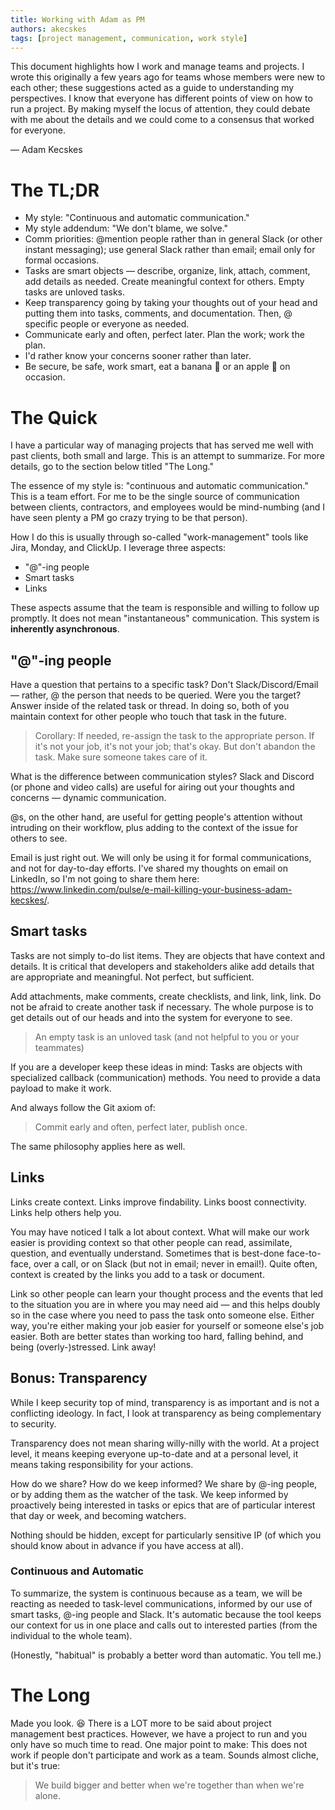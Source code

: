 ```yaml
---
title: Working with Adam as PM
authors: akecskes
tags: [project management, communication, work style]
---
```

This document highlights how I work and manage teams and projects. I wrote this originally a few years ago for teams whose members were new to each other; these suggestions acted as a guide to understanding my perspectives. I know that everyone has different points of view on how to run a project. By making myself the locus of attention, they could debate with me about the details and we could come to a consensus that worked for everyone.

&mdash; Adam Kecskes

# The TL;DR

- My style: "Continuous and automatic communication."
- My style addendum: "We don't blame, we solve."
- Comm priorities: @mention people rather than in general Slack (or other instant messaging); use general Slack rather than email; email only for formal occasions.
- Tasks are smart objects — describe, organize, link, attach, comment, add details as needed. Create meaningful context for others. Empty tasks are unloved tasks.
- Keep transparency going by taking your thoughts out of your head and putting them into tasks, comments, and documentation. Then, @ specific people or everyone as needed.
- Communicate early and often, perfect later. Plan the work; work the plan.
- I'd rather know your concerns sooner rather than later.
- Be secure, be safe, work smart, eat a banana 🍌 or an apple 🍏 on occasion.

<!--truncate-->

# The Quick

I have a particular way of managing projects that has served me well with past clients, both small and large. This is an attempt to summarize. For more details, go to the section below titled "The Long."

The essence of my style is: "continuous and automatic communication." This is a team effort. For me to be the single source of communication between clients, contractors, and employees would be mind-numbing (and I have seen plenty a PM go crazy trying to be that person).

How I do this is usually through so-called "work-management" tools like Jira, Monday, and ClickUp. I leverage three aspects:

- "@"-ing people
- Smart tasks
- Links

These aspects assume that the team is responsible and willing to follow up promptly. It does not mean "instantaneous" communication. This system is **inherently asynchronous**.

## "@"-ing people
Have a question that pertains to a specific task? Don't Slack/Discord/Email — rather, @ the person that needs to be queried. Were you the target? Answer inside of the related task or thread. In doing so, both of you maintain context for other people who touch that task in the future.

> Corollary: If needed, re-assign the task to the appropriate person. If it's not your job, it's not your job; that's okay. But don't abandon the task. Make sure someone takes care of it.

What is the difference between communication styles?
Slack and Discord (or phone and video calls) are useful for airing out your thoughts and concerns — dynamic communication.

@s, on the other hand, are useful for getting people's attention without intruding on their workflow, plus adding to the context of the issue for others to see.

Email is just right out. We will only be using it for formal communications, and not for day-to-day efforts. I've shared my thoughts on email on LinkedIn, so I'm not going to share them here: https://www.linkedin.com/pulse/e-mail-killing-your-business-adam-kecskes/.

## Smart tasks
Tasks are not simply to-do list items. They are objects that have context and details. It is critical that developers and stakeholders alike add details that are appropriate and meaningful. Not perfect, but sufficient.

Add attachments, make comments, create checklists, and link, link, link. Do not be afraid to create another task if necessary. The whole purpose is to get details out of our heads and into the system for everyone to see.

> An empty task is an unloved task (and not helpful to you or your teammates)

If you are a developer keep these ideas in mind: Tasks are objects with specialized callback (communication) methods. You need to provide a data payload to make it work.

And always follow the Git axiom of:

> Commit early and often, perfect later, publish once.

The same philosophy applies here as well.

## Links

Links create context. Links improve findability. Links boost connectivity. Links help others help you.

You may have noticed I talk a lot about context. What will make our work easier is providing context so that other people can read, assimilate, question, and eventually understand. Sometimes that is best-done face-to-face, over a call, or on Slack (but not in email; never in email!). Quite often, context is created by the links you add to a task or document.

Link so other people can learn your thought process and the events that led to the situation you are in where you may need aid — and this helps doubly so in the case where you need to pass the task onto someone else. Either way, you're either making your job easier for yourself or someone else's job easier. Both are better states than working too hard, falling behind, and being (overly-)stressed. Link away!

## Bonus: Transparency

While I keep security top of mind, transparency is as important and is not a conflicting ideology. In fact, I look at transparency as being complementary to security.

Transparency does not mean sharing willy-nilly with the world. At a project level, it means keeping everyone up-to-date and at a personal level, it means taking responsibility for your actions.

How do we share? How do we keep informed? We share by @-ing people, or by adding them as the watcher of the task. We keep informed by proactively being interested in tasks or epics that are of particular interest that day or week, and becoming watchers.

Nothing should be hidden, except for particularly sensitive IP (of which you should know about in advance if you have access at all).

### Continuous and Automatic

To summarize, the system is continuous because as a team, we will be reacting as needed to task-level communications, informed by our use of smart tasks, @-ing people and Slack. It's automatic because the tool keeps our context for us in one place and calls out to interested parties (from the individual to the whole team).

(Honestly, "habitual" is probably a better word than automatic. You tell me.)

# The Long

Made you look. 😆 There is a LOT more to be said about project management best practices. However, we have a project to run and you only have so much time to read.
One major point to make: This does not work if people don't participate and work as a team. Sounds almost cliche, but it's true:

> We build bigger and better when we're together than when we're alone.

